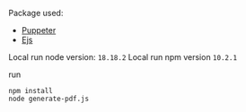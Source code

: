 Package used:
- [Puppeter](https://pptr.dev)
- [Ejs](https://www.npmjs.com/package/ejs)

Local run node version: `18.18.2`
Local run npm version `10.2.1`

run 
```
npm install
node generate-pdf.js
```
